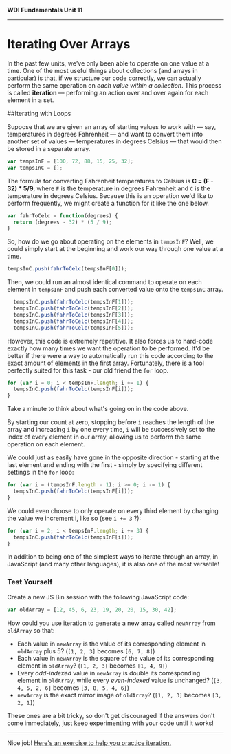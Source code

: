 **WDI Fundamentals Unit 11**

---

# Iterating Over Arrays

In the past few units, we've only been able to operate on one value at a time. One of the most useful things about collections (and arrays in particular) is that, if we structure our code correctly, we can actually perform the same operation on *each value within a collection*. This process is called **iteration** — performing an action over and over again for each element in a set.

##Iterating with Loops

Suppose that we are given an array of starting values to work with — say, temperatures in degrees Fahrenheit — and want to convert them into another set of values — temperatures in degrees Celsius — that would then be stored in a separate array.

```javascript
var tempsInF = [100, 72, 88, 15, 25, 32];
var tempsInC = [];
```

The formula for converting Fahrenheit temperatures to Celsius is **C = (F - 32) * 5/9**, where `F` is the temperature in degrees Fahrenheit and `C` is the temperature in degrees Celsius. Because this is an operation we'd like to perform frequently, we might create a function for it like the one below.

```javascript
var fahrToCelc = function(degrees) {
  return (degrees - 32) * (5 / 9);
}
```

So, how do we go about operating on the elements in `tempsInF`? Well, we could simply start at the beginning and work our way through one value at a time.

```javascript
tempsInC.push(fahrToCelc(tempsInF[0]));
```

Then, we could run an almost identical command to operate on each element in `tempsInF` and push each converted value onto the `tempsInC` array.

```javascript
  tempsInC.push(fahrToCelc(tempsInF[1]));
  tempsInC.push(fahrToCelc(tempsInF[2]));
  tempsInC.push(fahrToCelc(tempsInF[3]));
  tempsInC.push(fahrToCelc(tempsInF[4]));
  tempsInC.push(fahrToCelc(tempsInF[5]));
```

However, this code is extremely repetitive. It also forces us to hard-code exactly how many times we want the operation to be performed. It'd be better if there were a way to automatically run this code according to the exact amount of elements in the first array. Fortunately, there is a tool perfectly suited for this task - our old friend the `for` loop.

```javascript
for (var i = 0; i < tempsInF.length; i += 1) {
  tempsInC.push(fahrToCelc(tempsInF[i]));
}
```

Take a minute to think about what's going on in the code above.

By starting our count at zero, stopping before `i` reaches the length of the array and increasing `i` by one every time, `i` will be successively set to the index of every element in our array, allowing us to perform the same operation on each element.

We could just as easily have gone in the opposite direction - starting at the last element and ending with the first - simply by specifying different settings in the `for` loop:

```javascript
for (var i = (tempsInF.length - 1); i >= 0; i -= 1) {
  tempsInC.push(fahrToCelc(tempsInF[i]));
}
```

We could even choose to only operate on every third element by changing the value we increment i, like so (see `i += 3` ?):

```javascript
for (var i = 2; i < tempsInF.length; i += 3) {
  tempsInC.push(fahrToCelc(tempsInF[i]));
}
```

In addition to being one of the simplest ways to iterate through an array, in JavaScript (and many other languages), it is also one of the most versatile!

### Test Yourself

Create a new JS Bin session with the following JavaScript code:

```javascript
var oldArray = [12, 45, 6, 23, 19, 20, 20, 15, 30, 42];
```

How could you use iteration to generate a new array called `newArray` from `oldArray` so that:
* Each value in `newArray` is the value of its corresponding element in `oldArray` plus 5? (`[1, 2, 3]` becomes `[6, 7, 8]`)
* Each value in `newArray` is the square of the value of its corresponding element in `oldArray`? (`[1, 2, 3]` becomes `[1, 4, 9]`)
* Every *odd-indexed* value in `newArray` is double its corresponding element in `oldArray`, while every *even-indexed* value is unchanged? (`[3, 4, 5, 2, 6]` becomes `[3, 8, 5, 4, 6]`)
* `newArray` is the exact mirror image of `oldArray`? (`[1, 2, 3]` becomes `[3, 2, 1]`)

These ones are a bit tricky, so don't get discouraged if the answers don't come immediately, just keep experimenting with your code until it works!

---

Nice job! [Here's an exercise to help you practice iteration.](07_exercise.md)
